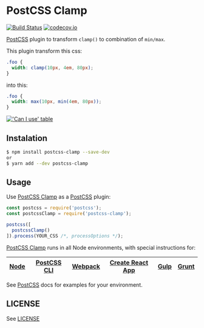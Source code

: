 # PostCSS Clamp
[![Build Status][ci-img]][ci] [![codecov.io][cov-img]][cov]

[PostCSS] plugin to transform `clamp()` to combination of `min/max`.

[PostCSS]:    https://github.com/postcss/postcss
[ci-img]:     https://travis-ci.com/polemius/postcss-clamp.svg?branch=master
[ci]:         https://travis-ci.com/polemius/postcss-clamp
[cov-img]: https://codecov.io/github/polemius/postcss-clamp/coverage.svg?branch=master
[cov]:        https://codecov.io/github/polemius/postcss-clamp?branch=master

This plugin transform this css:

```css
.foo {
  width: clamp(10px, 4em, 80px);
}
```

into this:

```css
.foo {
  width: max(10px, min(4em, 80px));
}
```

[!['Can I use' table](https://caniuse.bitsofco.de/image/css-math-functions.png)](https://caniuse.com/#feat=css-math-functions)

## Instalation

```bash
$ npm install postcss-clamp --save-dev
or
$ yarn add --dev postcss-clamp
```

## Usage

Use [PostCSS Clamp] as a [PostCSS] plugin:

```js
const postcss = require('postcss');
const postcssClamp = require('postcss-clamp');

postcss([
  postcssClamp()
]).process(YOUR_CSS /*, processOptions */);
```

[PostCSS Clamp] runs in all Node environments, with special instructions for:

| [Node](INSTALL.md#node) | [PostCSS CLI](INSTALL.md#postcss-cli) | [Webpack](INSTALL.md#webpack) | [Create React App](INSTALL.md#create-react-app) | [Gulp](INSTALL.md#gulp) | [Grunt](INSTALL.md#grunt) |
| --- | --- | --- | --- | --- | --- |

See [PostCSS] docs for examples for your environment.

## LICENSE

See [LICENSE](LICENSE)

[PostCSS]: https://github.com/postcss/postcss
[PostCSS Clamp]: https://github.com/polemius/postcss-clamp
